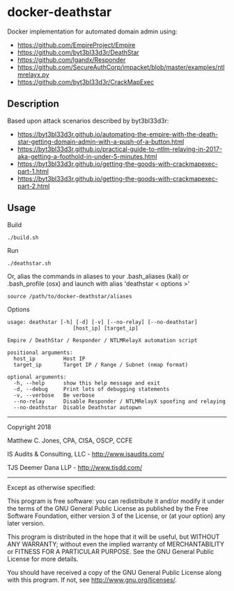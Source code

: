 # docker-deathstar

Docker implementation for automated domain admin using:
* https://github.com/EmpireProject/Empire
* https://github.com/byt3bl33d3r/DeathStar
* https://github.com/lgandx/Responder
* https://github.com/SecureAuthCorp/impacket/blob/master/examples/ntlmrelayx.py
* https://github.com/byt3bl33d3r/CrackMapExec

## Description

Based upon attack scenarios described by byt3bl33d3r:
* https://byt3bl33d3r.github.io/automating-the-empire-with-the-death-star-getting-domain-admin-with-a-push-of-a-button.html
* https://byt3bl33d3r.github.io/practical-guide-to-ntlm-relaying-in-2017-aka-getting-a-foothold-in-under-5-minutes.html
* https://byt3bl33d3r.github.io/getting-the-goods-with-crackmapexec-part-1.html
* https://byt3bl33d3r.github.io/getting-the-goods-with-crackmapexec-part-2.html

## Usage

Build

    ./build.sh

Run

    ./deathstar.sh
    
Or, alias the commands in aliases to your .bash_aliases (kali) or .bash_profile (osx) and launch with alias 'deathstar < options >'

    source /path/to/docker-deathstar/aliases

    
Options

    usage: deathstar [-h] [-d] [-v] [--no-relay] [--no-deathstar]
                         [host_ip] [target_ip]
    
    Empire / DeathStar / Responder / NTLMRelayX automation script
    
    positional arguments:
      host_ip         Host IP
      target_ip       Target IP / Range / Subnet (nmap format)
    
    optional arguments:
      -h, --help      show this help message and exit
      -d, --debug     Print lots of debugging statements
      -v, --verbose   Be verbose
      --no-relay      Disable Responder / NTLMRelayX spoofing and relaying
      --no-deathstar  Disable Deathstar autopwn

--------------------------------------------------------------------------------

Copyright 2018

Matthew C. Jones, CPA, CISA, OSCP, CCFE

IS Audits & Consulting, LLC - <http://www.isaudits.com/>

TJS Deemer Dana LLP - <http://www.tjsdd.com/>

--------------------------------------------------------------------------------

Except as otherwise specified:

This program is free software: you can redistribute it and/or modify it under
the terms of the GNU General Public License as published by the Free Software
Foundation, either version 3 of the License, or (at your option) any later
version.

This program is distributed in the hope that it will be useful, but WITHOUT ANY
WARRANTY; without even the implied warranty of MERCHANTABILITY or FITNESS FOR A
PARTICULAR PURPOSE. See the GNU General Public License for more details.

You should have received a copy of the GNU General Public License along with
this program. If not, see <http://www.gnu.org/licenses/>.